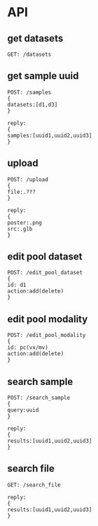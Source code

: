 # API

## get datasets
```
GET: /datasets
```

## get sample uuid
```
POST: /samples
{
datasets:[d1,d3]
}

reply:
{
samples:[uuid1,uuid2,uuid3]
}
```

## upload
```
POST: /upload
{
file:.???
}

reply:
{
poster:.png
src:.glb
}
```

## edit pool dataset
```
POST: /edit_pool_dataset
{
id: d1
action:add(delete)
}
```

## edit pool modality
```
POST: /edit_pool_modality
{
id: pc(vx/mv)
action:add(delete)
}
```

## search sample
```
POST: /search_sample
{
query:uuid
}

reply:
{
results:[uuid1,uuid2,uuid3]
}
```

## search file
```
GET: /search_file

reply:
{
results:[uuid1,uuid2,uuid3]
}
```